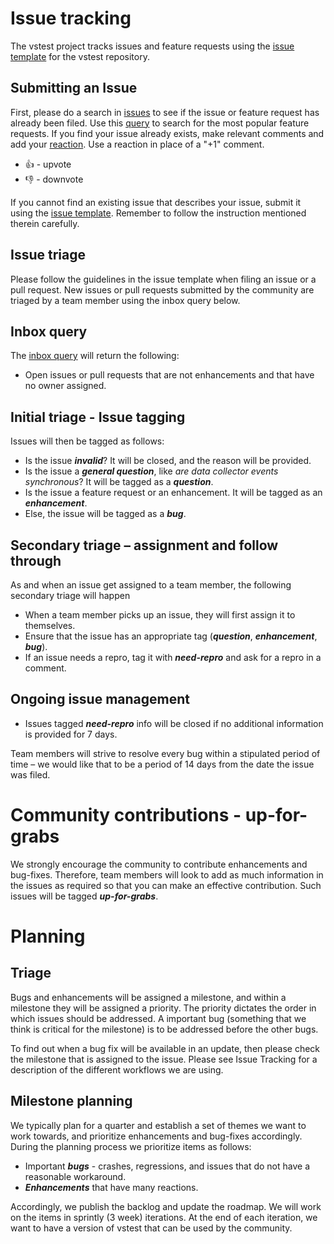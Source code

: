# Issue tracking

The vstest project tracks issues and feature requests using the [issue template](./.github/ISSUE_TEMPLATE.md) for the vstest repository.

## Submitting an Issue

First, please do a search in [issues](https://github.com/Microsoft/vstest/issues) to see if the issue or feature request has already been filed. Use this [query](https://github.com/Microsoft/vstest/issues?q=is%3Aopen+is%3Aissue+sort%3Areactions-%2B1-desc) to search for the most popular feature requests.
If you find your issue already exists, make relevant comments and add your [reaction](https://github.com/blog/2119-add-reactions-to-pull-requests-issues-and-comments). Use a reaction in place of a "+1" comment.

- 👍 - upvote
- 👎 - downvote

If you cannot find an existing issue that describes your issue, submit it using the [issue template](./.github/ISSUE_TEMPLATE.md). Remember to follow the instruction mentioned therein carefully.

## Issue triage

Please follow the guidelines in the issue template when filing an issue or a pull request.
New issues or pull requests submitted by the community are triaged by a team member using the inbox query below.

## Inbox query

The [inbox query](https://github.com/Microsoft/vstest/issues?utf8=%E2%9C%93&q=is%3Aopen%20no%3Aassignee%20-label%3Abacklog%20-label%3Aenhancement) will return the following:

- Open issues or pull requests that are not enhancements and that have no owner assigned.

## Initial triage - Issue tagging

Issues will then be tagged as follows:

- Is the issue ***invalid***? It will be closed, and the reason will be provided.
- Is the issue a ***general question***, like *are data collector events synchronous*? It will be tagged as a ***question***.
- Is the issue a feature request or an enhancement. It will be tagged as an ***enhancement***.
- Else, the issue will be tagged as a ***bug***.

## Secondary triage – assignment and follow through

As and when an issue get assigned to a team member, the following secondary triage will happen

- When a team member picks up an issue, they will first assign it to themselves.
- Ensure that the issue has an appropriate tag (***question***, ***enhancement***, ***bug***).
- If an issue needs a repro, tag it with ***need-repro*** and ask for a repro in a comment.

## Ongoing issue management

- Issues tagged ***need-repro*** info will be closed if no additional information is provided for 7 days.

Team members will strive to resolve every bug within a stipulated period of time – we would like that to be a period of 14 days from the date the issue was filed.

# Community contributions - up-for-grabs

We strongly encourage the community to contribute enhancements and bug-fixes. Therefore, team members will look to add as much information in the issues as required so that you can make an effective contribution. Such issues will be tagged ***up-for-grabs***.

# Planning

## Triage

Bugs and enhancements will be assigned a milestone, and within a milestone they will be assigned a priority. The priority dictates the order in which issues should be addressed. A important bug (something that we think is critical for the milestone) is to be addressed before the other bugs.

To find out when a bug fix will be available in an update, then please check the milestone that is assigned to the issue.
Please see Issue Tracking for a description of the different workflows we are using.

## Milestone planning

We typically plan for a quarter and establish a set of themes we want to work towards, and prioritize enhancements and bug-fixes accordingly.
During the planning process we prioritize items as follows:

- Important ***bugs*** - crashes, regressions, and issues that do not have a reasonable workaround.
- ***Enhancements*** that have many reactions.

Accordingly, we publish the backlog and update the roadmap.
We will work on the items in sprintly (3 week) iterations. At the end of each iteration, we want to have a version of vstest that can be used by the community.
